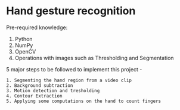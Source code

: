 # Hand gesture recognition

Pre-required knowledge:  
1. Python
2. NumPy 
3. OpenCV
4. Operations with images such as Thresholding and Segmentation

5 major steps to be followed to implement this project - 

    1. Segmenting the hand region from a video clip
    2. Background subtraction
    3. Motion detection and tresholding
    4. Contour Extraction
    5. Applying some computations on the hand to count fingers
    
